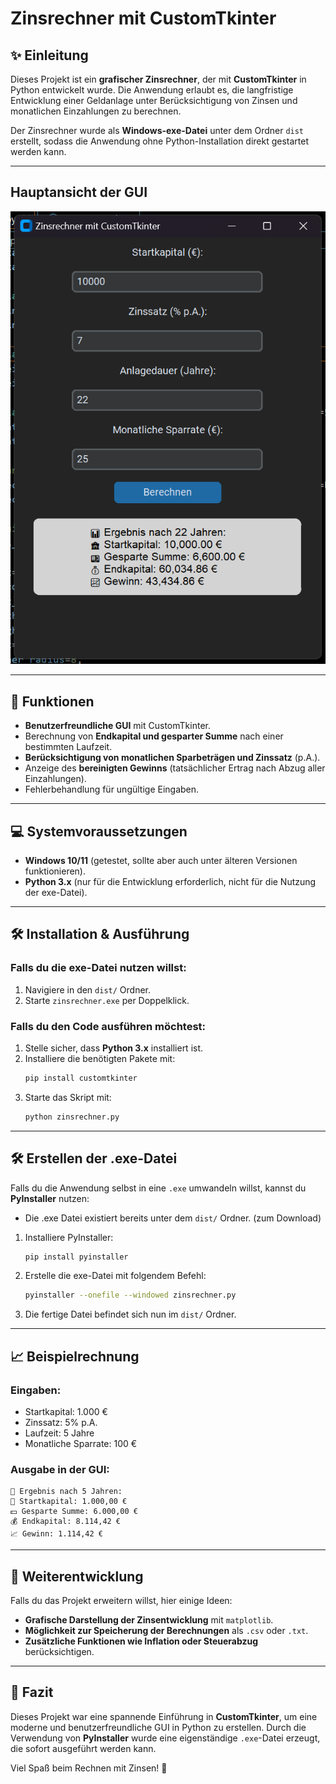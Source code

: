 # Zinsrechner mit CustomTkinter

## ✨ Einleitung
Dieses Projekt ist ein **grafischer Zinsrechner**, der mit **CustomTkinter** in Python entwickelt wurde. Die Anwendung erlaubt es, die langfristige Entwicklung einer Geldanlage unter Berücksichtigung von Zinsen und monatlichen Einzahlungen zu berechnen.

Der Zinsrechner wurde als **Windows-exe-Datei** unter dem Ordner `dist` erstellt, sodass die Anwendung ohne Python-Installation direkt gestartet werden kann.

---

## Hauptansicht der GUI
![Renditerechner GUI](screenshots/Screenshot.png)

---

## 🔧 Funktionen
- **Benutzerfreundliche GUI** mit CustomTkinter.
- Berechnung von **Endkapital und gesparter Summe** nach einer bestimmten Laufzeit.
- **Berücksichtigung von monatlichen Sparbeträgen und Zinssatz** (p.A.).
- Anzeige des **bereinigten Gewinns** (tatsächlicher Ertrag nach Abzug aller Einzahlungen).
- Fehlerbehandlung für ungültige Eingaben.

---

## 💻 Systemvoraussetzungen
- **Windows 10/11** (getestet, sollte aber auch unter älteren Versionen funktionieren).
- **Python 3.x** (nur für die Entwicklung erforderlich, nicht für die Nutzung der exe-Datei).

---

## 🛠️ Installation & Ausführung
### **Falls du die exe-Datei nutzen willst:**
1. Navigiere in den `dist/` Ordner.
2. Starte `zinsrechner.exe` per Doppelklick.

### **Falls du den Code ausführen möchtest:**
1. Stelle sicher, dass **Python 3.x** installiert ist.
2. Installiere die benötigten Pakete mit:
   ```bash
   pip install customtkinter
   ```
3. Starte das Skript mit:
   ```bash
   python zinsrechner.py
   ```

---

## 🛠️ Erstellen der .exe-Datei
Falls du die Anwendung selbst in eine `.exe` umwandeln willst, kannst du **PyInstaller** nutzen:

- Die .exe Datei existiert bereits unter dem `dist/` Ordner. (zum Download)

1. Installiere PyInstaller:
   ```bash
   pip install pyinstaller
   ```
2. Erstelle die exe-Datei mit folgendem Befehl:
   ```bash
   pyinstaller --onefile --windowed zinsrechner.py
   ```
3. Die fertige Datei befindet sich nun im `dist/` Ordner.

---

## 📈 Beispielrechnung
### **Eingaben:**
- Startkapital: 1.000 €
- Zinssatz: 5% p.A.
- Laufzeit: 5 Jahre
- Monatliche Sparrate: 100 €

### **Ausgabe in der GUI:**
```
🎯 Ergebnis nach 5 Jahren:
🏦 Startkapital: 1.000,00 €
💵 Gesparte Summe: 6.000,00 €
💰 Endkapital: 8.114,42 €
📈 Gewinn: 1.114,42 €
```

---

## 🔄 Weiterentwicklung
Falls du das Projekt erweitern willst, hier einige Ideen:
- **Grafische Darstellung der Zinsentwicklung** mit `matplotlib`.
- **Möglichkeit zur Speicherung der Berechnungen** als `.csv` oder `.txt`.
- **Zusätzliche Funktionen wie Inflation oder Steuerabzug** berücksichtigen.

---

## 🌟 Fazit
Dieses Projekt war eine spannende Einführung in **CustomTkinter**, um eine moderne und benutzerfreundliche GUI in Python zu erstellen. Durch die Verwendung von **PyInstaller** wurde eine eigenständige `.exe`-Datei erzeugt, die sofort ausgeführt werden kann.

Viel Spaß beim Rechnen mit Zinsen! 🚀


